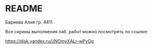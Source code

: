 # README

Бариева Алия гр. 4411

Все скрины выполнения лаб. работ можно посмотреть по ссылке:

https://disk.yandex.ru/i/NOmyXALr-wPyGg